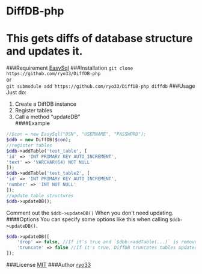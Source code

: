 # DiffDB-php
This gets diffs of database structure and updates it.  
====
###Requirement
[EasySql](https://github.com/ryo33/ryo33PHPlib)
###Installation
`git clone https://github.com/ryo33/DiffDB-php`  
or  
`git submodule add https://github.com/ryo33/DiffDB-php diffdb`
###Usage
Just do:  
1. Create a DiffDB instance  
2. Register tables  
3. Call a method "updateDB"  
####Example
```php
//$con = new EasySql("DSN", "USERNAME", "PASSWORD");
$ddb = new DiffDB($con);
//register tables
$ddb->addTable('test_table', [
'id' => 'INT PRIMARY KEY AUTO_INCREMENT',
'text' => 'VARCHAR(64) NOT NULL'
]);
$ddb->addTable('test_table2', [
'id' => 'INT PRIMARY KEY AUTO_INCREMENT',
'number' => 'INT NOT NULL'
]);
//update table structures
$ddb->updateDB();
```
Comment out the `$ddb->updateDB()` When you don't need updating.  
####Options
You can specify some options like this when calling `$ddb->updateDB()`.  
```php
$ddb->updateDB([
    'drop' => false, //If it's true and `$dbb->addTable(...)` is removed, DiffDB drops the table.
    'truncate' => false //If it's true, DiffDB truncates tables updated columns
]);
```
###License
  [MIT](LICENSE)
###Author
  [ryo33](https://github.com/ryo33/ "ryo33's github page")
